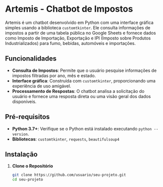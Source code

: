 # Artemis - Chatbot de Impostos

Artemis é um chatbot desenvolvido em Python com uma interface gráfica simples usando a biblioteca `customtkinter`. Ele consulta informações de impostos a partir de uma tabela pública no Google Sheets e fornece dados como Imposto de Importação, Exportação e IPI (Imposto sobre Produtos Industrializados) para fumo, bebidas, automóveis e importações.

## Funcionalidades

- **Consulta de Impostos**: Permite que o usuário pesquise informações de impostos filtradas por ano, mês e estado.
- **Interface gráfica**: Construída com `customtkinter`, proporcionando uma experiência de uso amigável.
- **Processamento de Respostas**: O chatbot analisa a solicitação do usuário e fornece uma resposta direta ou uma visão geral dos dados disponíveis.

## Pré-requisitos

- **Python 3.7+**: Verifique se o Python está instalado executando `python --version`.
- **Bibliotecas**: `customtkinter`, `requests`, `beautifulsoup4`

## Instalação

1. **Clone o Repositório**
   ```bash
   git clone https://github.com/usuario/seu-projeto.git
   cd seu-projeto
